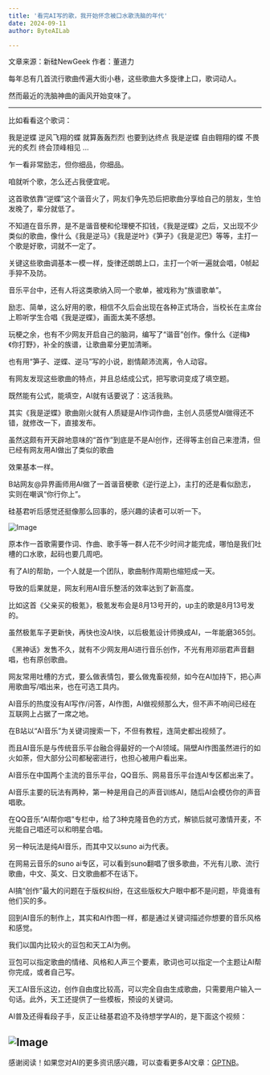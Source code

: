 ```yaml
---
title: '看完AI写的歌，我开始怀念被口水歌洗脑的年代'
date: 2024-09-11
author: ByteAILab

---
```


文章来源：新硅NewGeek
作者：董道力

每年总有几首流行歌曲传遍大街小巷，这些歌曲大多旋律上口，歌词动人。

然而最近的洗脑神曲的画风开始变味了。

---


比如看看这个歌词：

我是逆蝶 逆风飞翔的蝶
就算轰轰烈烈 也要到达终点
我是逆蝶 自由翱翔的蝶
不畏光的炙烈 终会顶峰相见
...

乍一看非常励志，但你细品，你细品。

咱就听个歌，怎么还占我便宜呢。

这首歌依靠“逆蝶”这个谐音火了，网友们争先恐后把歌曲分享给自己的朋友，生怕发晚了，辈分就低了。

不知道在音乐界，是不是谐音梗和伦理梗不扣钱，《我是逆蝶》之后，又出现不少类似的歌曲，像什么《我是逆马》《我是逆叶》《笋子》《我是泥巴》等等，主打一个歌是好歌，词就不一定了。

关键这些歌曲调基本一模一样，旋律还朗朗上口，主打一个听一遍就会唱，0帧起手猝不及防。

音乐平台中，还有人将这类歌纳入同一个歌单，被戏称为“族谱歌单”。

励志、简单，这么好用的歌，相信不久后会出现在各种正式场合，当校长在主席台上聆听学生合唱《我是逆蝶》，画面太美不感想。

玩梗之余，也有不少网友开启自己的脑洞，编写了“谐音”创作。像什么《逆梅》《你打野》，补全的族谱，让歌曲辈分更加清晰。

也有用“笋子、逆蝶、逆马”写的小说，剧情颠沛流离，令人动容。

有网友发现这些歌曲的特点，并且总结成公式，把写歌词变成了填空题。

既然能有公式，能填空，AI就有话要说了：这活我熟。

其实《我是逆蝶》歌曲刚火就有人质疑是AI作词作曲，主创人员感觉AI做得还不错，就修改一下，直接发布。

虽然这颇有开天辟地意味的“首作”到底是不是AI创作，还得等主创自己来澄清，但已经有网友用AI做出了类似的歌曲

效果基本一样。

B站网友@异界画师用AI做了一首谐音梗歌《逆行逆上》，主打的还是看似励志，实则在嘲讽“你行你上”。

硅基君听后感觉还挺像那么回事的，感兴趣的读者可以听一下。

![Image](http://www.jesonc.com/FgOu3f0OC-lD0R2wB65SQgFpVStC)

原本作一首歌需要作词、作曲、歌手等一群人花不少时间才能完成，哪怕是我们吐槽的口水歌，起码也要几周吧。

有了AI的帮助，一个人就是一个团队，歌曲制作周期也缩短成一天。

导致的后果就是，网友利用AI音乐整活的效率达到了新高度。

比如这首《父亲买的极氪》，极氪发布会是8月13号开的，up主的歌是8月13号发的。

虽然极氪车子更新快，再快也没AI快，以后极氪设计师换成AI，一年能磨365剑。

《黑神话》发售不久，就有不少网友用AI进行音乐创作，不光有用邓丽君声音翻唱，也有原创歌曲。

网友常用吐槽的方式，要么做表情包，要么做鬼畜视频，如今在AI加持下，把心声用歌曲写/唱出来，也在可选工具内。

AI音乐的热度没有AI写作/问答，AI作图，AI做视频那么大，但不声不响间已经在互联网上占据了一席之地。

在B站以“AI音乐”为关键词搜索一下，不但有教程，连简史都出视频了。

而且AI音乐是与传统音乐平台融合得最好的一个AI领域。隔壁AI作图虽然进行的如火如荼，但大部分公司都秘密进行，也担心被用户看出来。

AI音乐在中国两个主流的音乐平台，QQ音乐、网易音乐平台连AI专区都出来了。

AI音乐主要的玩法有两种，第一种是用自己的声音训练AI，随后AI会模仿你的声音唱歌。

在QQ音乐“AI帮你唱”专栏中，给了3种克隆音色的方式，解锁后就可激情开麦，不光能自己唱还可以和明星合唱。

另一种玩法是纯AI音乐，而其中又以suno ai为代表。

在网易云音乐的suno ai专区，可以看到suno翻唱了很多歌曲，不光有儿歌、流行歌曲，中文、英文、日文歌曲都不在话下。

AI搞“创作”最大的问题在于版权纠纷，在这些版权大户眼中都不是问题，毕竟谁有他们买的多。

回到AI音乐的制作上，其实和AI作图一样，都是通过关键词描述你想要的音乐风格和感觉。

我们以国内比较火的豆包和天工AI为例。

豆包可以指定歌曲的情绪、风格和人声三个要素，歌词也可以指定一个主题让AI帮你完成，或者自己写。

天工AI音乐这边，创作自由度比较高，可以完全自由生成歌曲，只需要用户输入一句话。此外，天工还提供了一些模板，预设的关键词。

AI普及还得看段子手，反正让硅基君迫不及待想学学AI的，是下面这个视频：

![Image](http://www.jesonc.com/FsPD2iu_Ez4oze8jo2_PMDha5QtR)
---
感谢阅读！如果您对AI的更多资讯感兴趣，可以查看更多AI文章：[GPTNB](https://gptnb.com)。